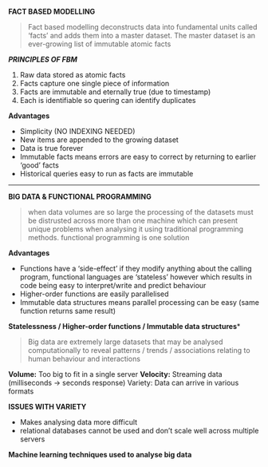 **FACT BASED MODELLING**

> Fact based modelling deconstructs data into fundamental units called ‘facts’ and adds them into a master dataset. The master dataset is an ever-growing list of immutable atomic facts

_**PRINCIPLES OF FBM**_
1. Raw data stored as atomic facts
2. Facts capture one single piece of information
3. Facts are immutable and eternally true (due to timestamp)
4. Each is identifiable so quering can identify duplicates

**Advantages**
- Simplicity (NO INDEXING NEEDED)
- New items are appended to the growing dataset
- Data is true forever
- Immutable facts means errors are easy to correct by returning to earlier ‘good’ facts
- Historical queries easy to run as facts are immutable
---
**BIG DATA & FUNCTIONAL PROGRAMMING**

>when data volumes are so large the processing of the datasets must be distrusted across more than one machine which can present unique problems when analysing it using traditional programming methods. functional programming is one solution

**Advantages**
- Functions have a ‘side-effect’ if they modify anything about the calling program, functional languages are ‘stateless’ however which results in code being easy to interpret/write and predict behaviour
- Higher-order functions are easily parallelised
- Immutable data structures means parallel processing can be easy (same function returns same result)

**Statelessness / Higher-order functions / Immutable data structures***

> Big data are extremely large datasets that may be analysed computationally to reveal patterns / trends / associations relating to human behaviour and interactions

**Volume:** Too big to fit in a single server
**Velocity:** Streaming data (milliseconds → seconds response)
Variety: Data can arrive in various formats

**ISSUES WITH VARIETY**
- Makes analysing data more difficult
- relational databases cannot be used and don’t scale well across multiple servers

**Machine learning techniques used to analyse big data**